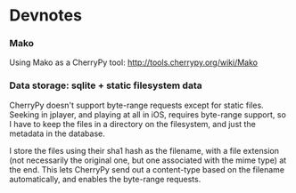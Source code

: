 # Devnotes

### Mako

Using Mako as a CherryPy tool: 
<http://tools.cherrypy.org/wiki/Mako>
    
### Data storage: sqlite + static filesystem data

CherryPy doesn't support byte-range requests except for static files. Seeking in jplayer, and playing at all in iOS, requires byte-range support, so I have to keep the files in a directory on the filesystem, and just the metadata in the database. 

I store the files using their sha1 hash as the filename, with a file extension (not necessarily the original one, but one associated with the mime type) at the end. This lets CherryPy send out a content-type based on the filename automatically, and enables the byte-range requests. 



